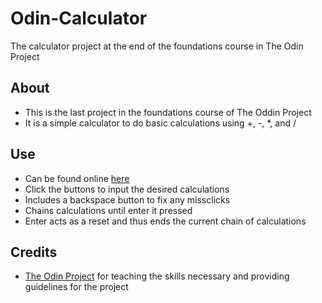 # Odin-Calculator
The calculator project at the end of the foundations course in The Odin Project

## About
* This is the last project in the foundations course of The Oddin Project
* It is a simple calculator to do basic calculations using +, -, *, and /

## Use
* Can be found online [here](https://dalexfunk.github.io/Odin-Calculator/)
* Click the buttons to input the desired calculations
* Includes a backspace button to fix any missclicks
* Chains calculations until enter it pressed
* Enter acts as a reset and thus ends the current chain of calculations

## Credits
* [The Odin Project](https://www.theodinproject.com) for teaching the skills necessary and providing guidelines for the project
